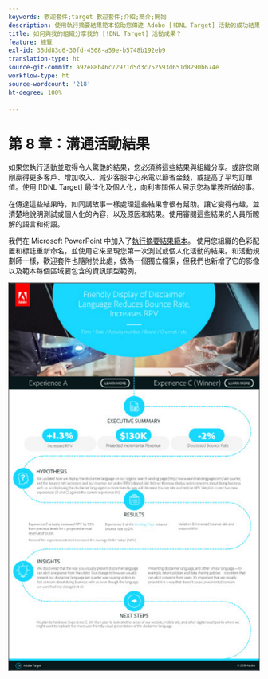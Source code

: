 ```yaml
---
keywords: 歡迎套件;target 歡迎套件;介紹;簡介;開始
description: 使用執行摘要結果範本協助您傳達 Adobe [!DNL Target] 活動的成功結果。
title: 如何與我的組織分享我的 [!DNL Target] 活動成果？
feature: 總覽
exl-id: 35dd83d6-30fd-4568-a59e-b5748b192eb9
translation-type: ht
source-git-commit: a92e88b46c72971d5d3c752593d651d8290b674e
workflow-type: ht
source-wordcount: '218'
ht-degree: 100%

---
```


# 第 8 章：溝通活動結果

如果您執行活動並取得令人驚艷的結果，您必須將這些結果與組織分享。或許您剛剛贏得更多客戶、增加收入、減少客服中心來電以節省金錢，或提高了平均訂單值。使用 [!DNL Target] 最佳化及個人化，向利害關係人展示您為業務所做的事。

在傳達這些結果時，如同講故事一樣處理這些結果會很有幫助。讓它變得有趣，並清楚地說明測試或個人化的內容，以及原因和結果。使用審閱這些結果的人員所瞭解的語言和術語。

我們在 Microsoft PowerPoint 中加入了[執行摘要結果範本](/help/assets/executive-summary.zip)。 使用您組織的色彩配置和標誌重新命名，並使用它來呈現您第一次測試或個人化活動的結果。和活動規劃師一樣，歡迎套件也隨附於此處，做為一個獨立檔案，但我們也新增了它的影像以及範本每個區域要包含的資訊類型範例。

![執行摘要報告](/help/c-intro/assets/executive-summary-report.png)
